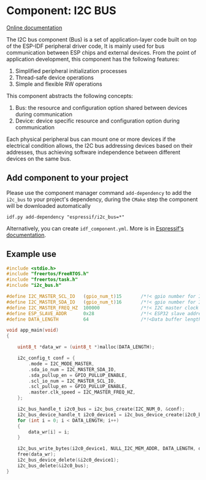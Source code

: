 # Component: I2C BUS
[Online documentation](https://docs.espressif.com/projects/esp-iot-solution/en/latest/basic/bus/i2c_bus.html)

The I2C bus component (Bus) is a set of application-layer code built on top of the ESP-IDF peripheral driver code, It is mainly used for bus communication between ESP chips and external devices. From the point of application development, this component has the following features:

1. Simplified peripheral initialization processes
2. Thread-safe device operations
3. Simple and flexible RW operations

This component abstracts the following concepts:

1. Bus: the resource and configuration option shared between devices during communication
2. Device: device specific resource and configuration option during communication

Each physical peripheral bus can mount one or more devices if the electrical condition allows, the I2C bus addressing devices based on their addresses, thus achieving software independence between different devices on the same bus.

## Add component to your project

Please use the component manager command `add-dependency` to add the `i2c_bus` to your project's dependency, during the `CMake` step the component will be downloaded automatically

```
idf.py add-dependency "espressif/i2c_bus=*"
```

Alternatively, you can create `idf_component.yml`. More is in [Espressif's documentation](https://docs.espressif.com/projects/esp-idf/en/latest/esp32/api-guides/tools/idf-component-manager.html).

## Example use

```c
#include <stdio.h>
#include "freertos/FreeRTOS.h"
#include "freertos/task.h"
#include "i2c_bus.h"

#define I2C_MASTER_SCL_IO   (gpio_num_t)15       /*!< gpio number for I2C master clock */
#define I2C_MASTER_SDA_IO   (gpio_num_t)16       /*!< gpio number for I2C master data  */
#define I2C_MASTER_FREQ_HZ  100000               /*!< I2C master clock frequency */
#define ESP_SLAVE_ADDR      0x28                 /*!< ESP32 slave address, you can set any 7bit value */
#define DATA_LENGTH         64                   /*!<Data buffer length for test buffer*/

void app_main(void)
{

    uint8_t *data_wr = (uint8_t *)malloc(DATA_LENGTH);

    i2c_config_t conf = {
        .mode = I2C_MODE_MASTER,
        .sda_io_num = I2C_MASTER_SDA_IO,
        .sda_pullup_en = GPIO_PULLUP_ENABLE,
        .scl_io_num = I2C_MASTER_SCL_IO,
        .scl_pullup_en = GPIO_PULLUP_ENABLE,
        .master.clk_speed = I2C_MASTER_FREQ_HZ,
    };

    i2c_bus_handle_t i2c0_bus = i2c_bus_create(I2C_NUM_0, &conf);
    i2c_bus_device_handle_t i2c0_device1 = i2c_bus_device_create(i2c0_bus, ESP_SLAVE_ADDR, 0);
    for (int i = 0; i < DATA_LENGTH; i++)
    {
        data_wr[i] = i;
    }

    i2c_bus_write_bytes(i2c0_device1, NULL_I2C_MEM_ADDR, DATA_LENGTH, data_wr);
    free(data_wr);
    i2c_bus_device_delete(&i2c0_device1);
    i2c_bus_delete(&i2c0_bus);
}

```
